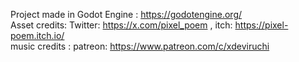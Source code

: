 Project made in Godot Engine : https://godotengine.org/  
Asset credits: Twitter: https://x.com/pixel_poem , itch: https://pixel-poem.itch.io/  
music credits : patreon: https://www.patreon.com/c/xdeviruchi
